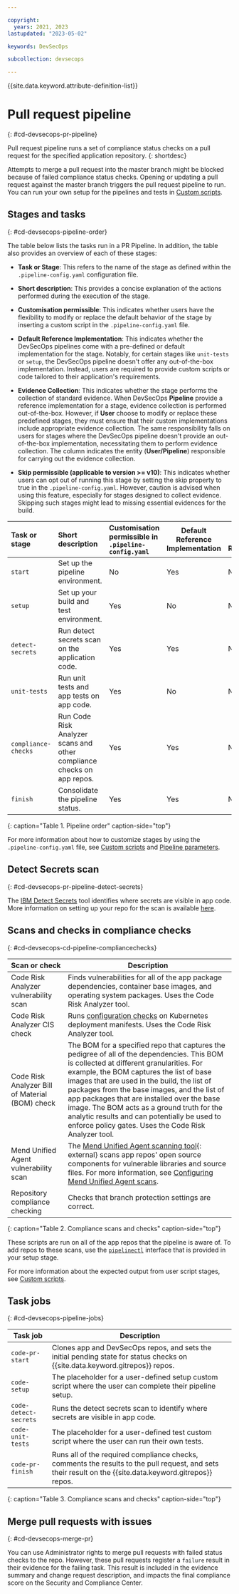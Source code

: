 ```yaml
---

copyright:
  years: 2021, 2023
lastupdated: "2023-05-02"

keywords: DevSecOps

subcollection: devsecops

---
```


{{site.data.keyword.attribute-definition-list}}

# Pull request pipeline
{: #cd-devsecops-pr-pipeline}

Pull request pipeline runs a set of compliance status checks on a pull request for the specified application repository.
{: shortdesc}

Attempts to merge a pull request into the master branch might be blocked because of failed compliance status checks. Opening or updating a pull request against the master branch triggers the pull request pipeline to run. You can run your own setup for the pipelines and tests in [Custom scripts](/docs/devsecops?topic=devsecops-cd-devsecops-pipelines-custom-customize).

## Stages and tasks
{: #cd-devsecops-pipeline-order}

The table below lists the tasks run in a PR Pipeline. In addition, the table also provides an overview of each of these stages:

- **Task or Stage**: This refers to the name of the stage as defined within the `.pipeline-config.yaml` configuration file.

- **Short description**: This provides a concise explanation of the actions performed during the execution of the stage.

- **Customisation permissible**: This indicates whether users have the flexibility to modify or replace the default behavior of the stage by inserting a custom script in the `.pipeline-config.yaml` file.

- **Default Reference Implementation**: This indicates whether the DevSecOps pipelines come with a pre-defined or default implementation for the stage. Notably, for certain stages like `unit-tests` or `setup`, the DevSecOps pipeline doesn't offer any out-of-the-box implementation. Instead, users are required to provide custom scripts or code tailored to their application's requirements.

- **Evidence Collection**: This indicates whether the stage performs the collection of standard evidence. When DevSecOps **Pipeline** provide a reference implementation for a stage, evidence collection is performed out-of-the-box. However, if **User** choose to modify or replace these predefined stages, they must ensure that their custom implementations include appropriate evidence collection. The same responsibility falls on users for stages where the DevSecOps pipeline doesn't provide an out-of-the-box implementation, necessitating them to perform evidence collection. The column indicates the entity (**User/Pipeline**) responsible for carrying out the evidence collection.

- **Skip permissible (applicable to version >= v10)**: This indicates whether users can opt out of running this stage by setting the skip property to true in the ``.pipeline-config.yaml``. However, caution is advised when using this feature, especially for stages designed to collect evidence. Skipping such stages might lead to missing essential evidences for the build.

|Task or stage |Short description	| Customisation permissible in `.pipeline-config.yaml` | Default Reference Implementation | Evidence Collection Requirement|Skip permissible|
|:----------|:------------------------------|:------------------|--|--|--|
|`start` 		 |Set up the pipeline environment. 		|No		|Yes | NA | No |
|`setup`		 |Set up your build and test environment.			|Yes| No | NA |No|
|`detect-secrets`		|Run detect secrets scan on the application code.		|Yes		| Yes | NA |No|
|`unit-tests`|Run unit tests and app tests on app code.		|Yes | No | NA |Yes|
|`compliance-checks` 	 |Run Code Risk Analyzer scans and other compliance checks on app repos.   	|Yes		| Yes | NA |Yes|
|`finish`| Consolidate the pipeline status. | Yes | Yes | NA |Yes|
{: caption="Table 1. Pipeline order" caption-side="top"}

For more information about how to customize stages by using the `.pipeline-config.yaml` file, see [Custom scripts](/docs/devsecops?topic=devsecops-cd-devsecops-pipelines-custom-customize) and [Pipeline parameters](/docs/devsecops?topic=devsecops-cd-devsecops-pipeline-parm).

## Detect Secrets scan
{: #cd-devsecops-pr-pipeline-detect-secrets}

The [IBM Detect Secrets](https://github.com/IBM/detect-secrets) tool identifies where secrets are visible in app code. More information on setting up your repo for the scan is available [here](https://cloud.ibm.com/docs/devsecops?topic=devsecops-cd-devsecops-detect-secrets-scans).

## Scans and checks in compliance checks
{: #cd-devsecops-cd-pipeline-compliancechecks}

| Scan or check |  Description |
|---------|------------|
| Code Risk Analyzer vulnerability scan | Finds vulnerabilities for all of the app package dependencies, container base images, and operating system packages. Uses the Code Risk Analyzer tool. |
| Code Risk Analyzer CIS check |  Runs [configuration checks](/docs/cli?topic=cli-cra-cli-plugin#deployment-command) on Kubernetes deployment manifests. Uses the Code Risk Analyzer tool.|
| Code Risk Analyzer Bill of Material (BOM) check | The BOM for a specified repo that captures the pedigree of all of the dependencies. This BOM is collected at different granularities. For example, the BOM captures the list of base images that are used in the build, the list of packages from the base images, and the list of app packages that are installed over the base image. The BOM acts as a ground truth for the analytic results and can potentially be used to enforce policy gates. Uses the Code Risk Analyzer tool. |
| Mend Unified Agent vulnerability scan | The [Mend Unified Agent scanning tool](https://docs.mend.io/bundle/unified_agent/page/overview_of_the_unified_agent.html){: external} scans app repos' open source components for vulnerable libraries and source files. For more information, see [Configuring Mend Unified Agent scans](/docs/devsecops?topic=devsecops-cd-devsecops-mend-scans). |
| Repository compliance checking | Checks that branch protection settings are correct. |
{: caption="Table 2. Compliance scans and checks" caption-side="top"}

These scripts are run on all of the app repos that the pipeline is aware of. To add repos to these scans, use the [`pipelinectl`](/docs/devsecops?topic=devsecops-pipelinectl) interface that is provided in your setup stage.

For more information about the expected output from user script stages, see [Custom scripts](/docs/devsecops?topic=devsecops-cd-devsecops-pipelines-custom-customize).

## Task jobs
{: #cd-devsecops-pipeline-jobs}

| Task job |  Description |
|---------|------------|
| `code-pr-start` | Clones app and DevSecOps repos, and sets the initial pending state for status checks on {{site.data.keyword.gitrepos}} repos. |
| `code-setup` | The placeholder for a user-defined setup custom script where the user can complete their pipeline setup. |
| `code-detect-secrets` |  Runs the detect secrets scan to identify where secrets are visible in app code. |
| `code-unit-tests` |  The placeholder for a user-defined test custom script where the user can run their own tests. |
| `code-pr-finish` | Runs all of the required compliance checks, comments the results to the pull request, and sets their result on the {{site.data.keyword.gitrepos}} repos. |
{: caption="Table 3. Compliance scans and checks" caption-side="top"}

## Merge pull requests with issues
{: #cd-devsecops-merge-pr}

You can use Administrator rights to merge pull requests with failed status checks to the repo. However, these pull requests register a `failure` result in their evidence for the failing task. This result is included in the evidence summary and change request description, and impacts the final compliance score on the Security and Compliance Center.
